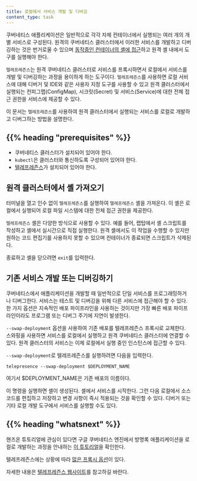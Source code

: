 ```yaml
---
title: 로컬에서 서비스 개발 및 디버깅
content_type: task
---
```


<!-- overview -->

쿠버네티스 애플리케이션은 일반적으로 각각 자체 컨테이너에서 실행되는 여러 개의 개별 서비스로 구성된다. 원격의 쿠버네티스 클러스터에서 이러한 서비스를 개발하고 디버깅하는 것은 번거로울 수 있으며 [동작중인 컨테이너의 셸에 접근](/docs/tasks/debug-application-cluster/get-shell-running-container/)하고 원격 셸 내에서 도구를 실행해야 한다.

`텔레프레즌스`는 원격 쿠버네티스 클러스터로 서비스를 프록시하면서 로컬에서 서비스를 개발 및 디버깅하는 과정을 용이하게 하는 도구이다. `텔레프레즌스`를 사용하면 로컬 서비스에 대해 디버거 및 IDE와 같은 사용자 지정 도구를 사용할 수 있고 원격 클러스터에서 실행되는 컨피그맵(ConfigMap), 시크릿(Secret) 및 서비스(Service)에 대한 전체 접근 권한을 서비스에 제공할 수 있다.

이 문서는 `텔레프레즌스`를 사용하여 원격 클러스터에서 실행되는 서비스를 로컬로 개발하고 디버그하는 방법을 설명한다.




## {{% heading "prerequisites" %}}


* 쿠버네티스 클러스터가 설치되어 있어야 한다.
* `kubectl`은 클러스터와 통신하도록 구성되어 있어야 한다.
* [텔레프레즌스](https://www.telepresence.io/reference/install)가 설치되어 있어야 한다.



<!-- steps -->

## 원격 클러스터에서 셸 가져오기

터미널을 열고 인수 없이 `텔레프레즌스`를 실행하여 `텔레프레즌스` 셸을 가져온다. 이 셸은 로컬에서 실행되어 로컬 파일 시스템에 대한 전체 접근 권한을 제공한다.

`텔레프레즌스` 셸은 다양한 방식으로 사용할 수 있다. 예를 들어, 랩탑에서 셸 스크립트를 작성하고 셸에서 실시간으로 직접 실행한다. 원격 셸에서도 이 작업을 수행할 수 있지만 원하는 코드 편집기를 사용하지 못할 수 있으며 컨테이너가 종료되면 스크립트가 삭제된다.

종료하고 셸을 닫으려면 `exit`를 입력한다.

## 기존 서비스 개발 또는 디버깅하기

쿠버네티스에서 애플리케이션을 개발할 때 일반적으로 단일 서비스를 프로그래밍하거나 디버그한다. 서비스는 테스트 및 디버깅을 위해 다른 서비스에 접근해야 할 수 있다. 한 가지 옵션은 지속적인 배포 파이프라인을 사용하는 것이지만 가장 빠른 배포 파이프라인이라도 프로그램 또는 디버그 주기에 지연이 발생한다.

`--swap-deployment` 옵션을 사용하여 기존 배포를 텔레프레즌스 프록시로 교체한다. 스와핑을 사용하면 서비스를 로컬에서 실행하고 원격 쿠버네티스 클러스터에 연결할 수 있다. 원격 클러스터의 서비스는 이제 로컬에서 실행 중인 인스턴스에 접근할 수 있다.

`--swap-deployment`로 텔레프레즌스를 실행하려면 다음을 입력한다.

`telepresence --swap-deployment $DEPLOYMENT_NAME`

여기서 $DEPLOYMENT_NAME은 기존 배포의 이름이다.

이 명령을 실행하면 셸이 생성된다. 셸에서 서비스를 시작한다. 그런 다음 로컬에서 소스 코드를 편집하고 저장하고 변경 사항이 즉시 적용되는 것을 확인할 수 있다. 디버거 또는 기타 로컬 개발 도구에서 서비스를 실행할 수도 있다.



## {{% heading "whatsnext" %}}

핸즈온 튜토리얼에 관심이 있다면 구글 쿠버네티스 엔진에서 방명록 애플리케이션을 로컬로 개발하는 과정을 안내하는 [이 튜토리얼](https://cloud.google.com/community/tutorials/developing-services-with-k8s)을 확인한다.

텔레프레즌스에는 상황에 따라 [많은 프록시 옵션](https://www.telepresence.io/reference/methods)이 있다.

자세한 내용은 [텔레프레즌스 웹사이트](https://www.telepresence.io)를 참고하길 바란다.


